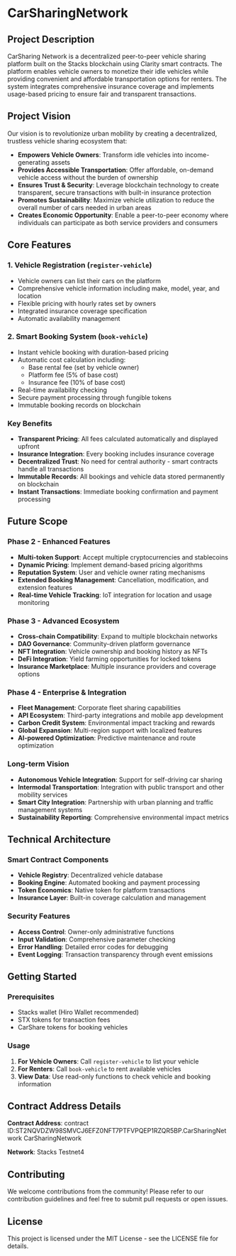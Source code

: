 # CarSharingNetwork

## Project Description

CarSharing Network is a decentralized peer-to-peer vehicle sharing platform built on the Stacks blockchain using Clarity smart contracts. The platform enables vehicle owners to monetize their idle vehicles while providing convenient and affordable transportation options for renters. The system integrates comprehensive insurance coverage and implements usage-based pricing to ensure fair and transparent transactions.

## Project Vision

Our vision is to revolutionize urban mobility by creating a decentralized, trustless vehicle sharing ecosystem that:

- **Empowers Vehicle Owners**: Transform idle vehicles into income-generating assets
- **Provides Accessible Transportation**: Offer affordable, on-demand vehicle access without the burden of ownership
- **Ensures Trust & Security**: Leverage blockchain technology to create transparent, secure transactions with built-in insurance protection
- **Promotes Sustainability**: Maximize vehicle utilization to reduce the overall number of cars needed in urban areas
- **Creates Economic Opportunity**: Enable a peer-to-peer economy where individuals can participate as both service providers and consumers

## Core Features

### 1. Vehicle Registration (`register-vehicle`)
- Vehicle owners can list their cars on the platform
- Comprehensive vehicle information including make, model, year, and location
- Flexible pricing with hourly rates set by owners
- Integrated insurance coverage specification
- Automatic availability management

### 2. Smart Booking System (`book-vehicle`)
- Instant vehicle booking with duration-based pricing
- Automatic cost calculation including:
  - Base rental fee (set by vehicle owner)
  - Platform fee (5% of base cost)
  - Insurance fee (10% of base cost)
- Real-time availability checking
- Secure payment processing through fungible tokens
- Immutable booking records on blockchain

### Key Benefits

- **Transparent Pricing**: All fees calculated automatically and displayed upfront
- **Insurance Integration**: Every booking includes insurance coverage
- **Decentralized Trust**: No need for central authority - smart contracts handle all transactions
- **Immutable Records**: All bookings and vehicle data stored permanently on blockchain
- **Instant Transactions**: Immediate booking confirmation and payment processing

## Future Scope

### Phase 2 - Enhanced Features
- **Multi-token Support**: Accept multiple cryptocurrencies and stablecoins
- **Dynamic Pricing**: Implement demand-based pricing algorithms
- **Reputation System**: User and vehicle owner rating mechanisms
- **Extended Booking Management**: Cancellation, modification, and extension features
- **Real-time Vehicle Tracking**: IoT integration for location and usage monitoring

### Phase 3 - Advanced Ecosystem
- **Cross-chain Compatibility**: Expand to multiple blockchain networks
- **DAO Governance**: Community-driven platform governance
- **NFT Integration**: Vehicle ownership and booking history as NFTs
- **DeFi Integration**: Yield farming opportunities for locked tokens
- **Insurance Marketplace**: Multiple insurance providers and coverage options

### Phase 4 - Enterprise & Integration
- **Fleet Management**: Corporate fleet sharing capabilities
- **API Ecosystem**: Third-party integrations and mobile app development
- **Carbon Credit System**: Environmental impact tracking and rewards
- **Global Expansion**: Multi-region support with localized features
- **AI-powered Optimization**: Predictive maintenance and route optimization

### Long-term Vision
- **Autonomous Vehicle Integration**: Support for self-driving car sharing
- **Intermodal Transportation**: Integration with public transport and other mobility services
- **Smart City Integration**: Partnership with urban planning and traffic management systems
- **Sustainability Reporting**: Comprehensive environmental impact metrics

## Technical Architecture

### Smart Contract Components
- **Vehicle Registry**: Decentralized vehicle database
- **Booking Engine**: Automated booking and payment processing
- **Token Economics**: Native token for platform transactions
- **Insurance Layer**: Built-in coverage calculation and management

### Security Features
- **Access Control**: Owner-only administrative functions
- **Input Validation**: Comprehensive parameter checking
- **Error Handling**: Detailed error codes for debugging
- **Event Logging**: Transaction transparency through event emissions

## Getting Started

### Prerequisites
- Stacks wallet (Hiro Wallet recommended)
- STX tokens for transaction fees
- CarShare tokens for booking vehicles

### Usage
1. **For Vehicle Owners**: Call `register-vehicle` to list your vehicle
2. **For Renters**: Call `book-vehicle` to rent available vehicles
3. **View Data**: Use read-only functions to check vehicle and booking information

## Contract Address Details

**Contract Address**:
contract ID:ST2NQVDZW98SMVCJ6EFZ0NFT7PTFVPQEP1RZQR5BP.CarSharingNetwork
CarSharingNetwork

**Network**: Stacks  Testnet4


## Contributing

We welcome contributions from the community! Please refer to our contribution guidelines and feel free to submit pull requests or open issues.

## License

This project is licensed under the MIT License - see the LICENSE file for details.


